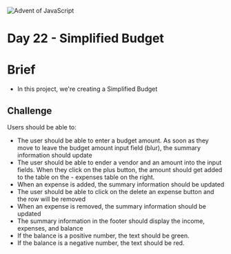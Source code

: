![Advent of JavaScript](https://coachtestprep.s3.amazonaws.com/direct-uploads/user-117025/9d87fd47-f515-4bb1-99d0-f581b6767418/COVER-simplfied-budget.png)


# Day 22 - Simplified Budget

# Brief
- In this project, we're creating a Simplified Budget


## Challenge


Users should be able to:

 - The user should be able to enter a budget amount. As soon as they move to leave the budget amount input field (blur), the summary information should update
 - The user should be able to ender a vendor and an amount into the input fields. When they click on the plus button, the amount should get added to the table on the -         expenses    table on the right.
 - When an expense is added, the summary information should be updated
 - The user should be able to click on the delete an expense button and the row will be removed
 - When an expense is removed, the summary information should be updated
 - The summary information in the footer should display the income, expenses, and balance
 - If the balance is a positive number, the text should be green.
 - If the balance is a negative number, the text should be red.
